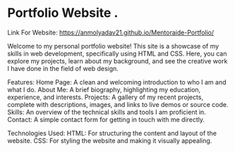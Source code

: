 # Portfolio Website .

Link For Website: https://anmolyadav21.github.io/Mentoraide-Portfolio/

Welcome to my personal portfolio website! This site is a showcase of my skills in web development, specifically using HTML and CSS. Here, you can explore my projects, learn about my background, and see the creative work I have done in the field of web design.

Features:
Home Page: A clean and welcoming introduction to who I am and what I do.
About Me: A brief biography, highlighting my education, experience, and interests.
Projects: A gallery of my recent projects, complete with descriptions, images, and links to live demos or source code.
Skills: An overview of the technical skills and tools I am proficient in.
Contact: A simple contact form for getting in touch with me directly.

Technologies Used:
HTML: For structuring the content and layout of the website.
CSS: For styling the website and making it visually appealing.


